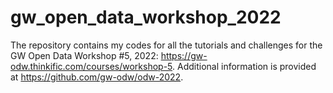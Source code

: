 # gw_open_data_workshop_2022
The repository contains my codes for all the tutorials and challenges for the GW Open Data Workshop #5, 2022: https://gw-odw.thinkific.com/courses/workshop-5. 
Additional information is provided at https://github.com/gw-odw/odw-2022. 
